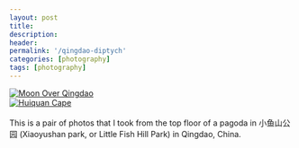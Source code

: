 ```yaml
---
layout: post
title: 
description: 
header: 
permalink: '/qingdao-diptych'
categories: [photography]
tags: [photography]
---
```


<div class="diptychl">
<a href="https://www.flickr.com/photos/ss9679/44647184712/"
	title="Moon Over Qingdao">
<img src="https://farm2.staticflickr.com/1866/44647184712_8eae88c304_b.jpg"
	alt="Moon Over Qingdao"></a>
</div>

<div class="diptychr">
<a href="https://www.flickr.com/photos/ss9679/44711556062/"
	title="Huiquan Cape">
<img src="https://farm2.staticflickr.com/1886/44711556062_b55c427684_b.jpg"
	alt="Huiquan Cape"></a>
</div>
<br>
This is a pair of photos that I took from the top floor of a pagoda in
&#23567;&#40060;&#23665;&#20844;&#22253; (Xiaoyushan park, or Little Fish Hill
Park) in Qingdao, China.<!--break-->

